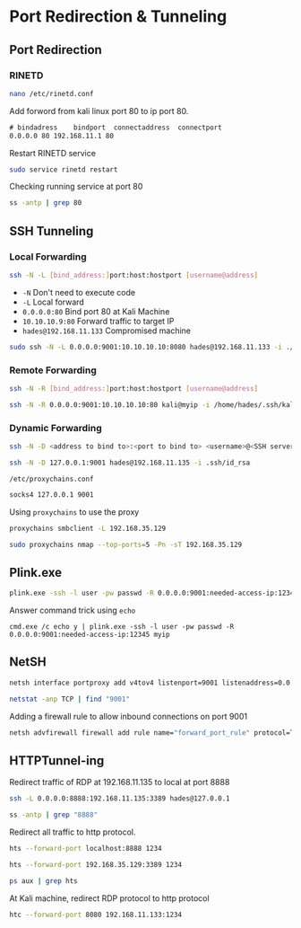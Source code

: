 # Port Redirection & Tunneling

## Port Redirection

### RINETD

``` bash
nano /etc/rinetd.conf
```

Add forword from kali linux port 80 to ip port 80.

``` txt
# bindadress    bindport  connectaddress  connectport
0.0.0.0 80 192.168.11.1 80
```

Restart RINETD service

``` bash
sudo service rinetd restart
```

Checking running service at port 80

``` bash
ss -antp | grep 80
```

## SSH Tunneling

### Local Forwarding

``` bash
ssh -N -L [bind_address:]port:host:hostport [username@address]
```

* `-N` Don't need to execute code
* `-L` Local forward
* `0.0.0.0:80` Bind port 80 at Kali Machine
* `10.10.10.9:80` Forward traffic to target IP
* `hades@192.168.11.133` Compromised machine

``` bash
sudo ssh -N -L 0.0.0.0:9001:10.10.10.10:8080 hades@192.168.11.133 -i ./.ssh/id_rsa
```

### Remote Forwarding

``` bash
ssh -N -R [bind_address:]port:host:hostport [username@address]
```

``` bash
ssh -N -R 0.0.0.0:9001:10.10.10.10:80 kali@myip -i /home/hades/.ssh/kali-idrsa
```

### Dynamic Forwarding

``` bash
ssh -N -D <address to bind to>:<port to bind to> <username>@<SSH server address>
```

``` bash
ssh -N -D 127.0.0.1:9001 hades@192.168.11.135 -i .ssh/id_rsa
```

`/etc/proxychains.conf`

``` txt
socks4 127.0.0.1 9001
```

Using `proxychains` to use the proxy

``` bash
proxychains smbclient -L 192.168.35.129
```

``` bash
sudo proxychains nmap --top-ports=5 -Pn -sT 192.168.35.129
```

## Plink.exe

``` bash
plink.exe -ssh -l user -pw passwd -R 0.0.0.0:9001:needed-access-ip:12345 myip
```

Answer command trick using `echo`

```
cmd.exe /c echo y | plink.exe -ssh -l user -pw passwd -R 0.0.0.0:9001:needed-access-ip:12345 myip
```

## NetSH

``` bash
netsh interface portproxy add v4tov4 listenport=9001 listenaddress=0.0.0.0 connectport=12345 connectaddress=192.168.11.1
```

``` bash
netstat -anp TCP | find "9001"
```

Adding a firewall rule to allow inbound connections on port 9001

``` bash
netsh advfirewall firewall add rule name="forward_port_rule" protocol=TCP dir=in localip=192.168.11.135 localport=9001 action=allow
```

## HTTPTunnel-ing

Redirect traffic of RDP at 192.168.11.135 to local at port 8888

``` bash
ssh -L 0.0.0.0:8888:192.168.11.135:3389 hades@127.0.0.1
```

``` bash
ss -antp | grep "8888"
```

Redirect all traffic to http protocol.

``` bash
hts --forward-port localhost:8888 1234
```

``` bash
hts --forward-port 192.168.35.129:3389 1234
```

``` bash
ps aux | grep hts
```

At Kali machine, redirect RDP protocol to http protocol

``` bash
htc --forward-port 8080 192.168.11.133:1234
```